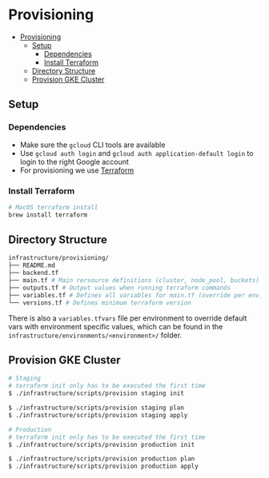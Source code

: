 # Provisioning

- [Provisioning](#provisioning)
  - [Setup](#setup)
    - [Dependencies](#dependencies)
    - [Install Terraform](#install-terraform)
  - [Directory Structure](#directory-structure)
  - [Provision GKE Cluster](#provision-gke-cluster)

## Setup

### Dependencies

- Make sure the `gcloud` CLI tools are available
- Use `gcloud auth login` and `gcloud auth application-default login` to login to the right Google account
- For provisioning we use [Terraform](https://www.terraform.io/)

### Install Terraform

```bash
# MacOS terraform install
brew install terraform
```

## Directory Structure

```bash
infrastructure/provisioning/
├── README.md
├── backend.tf
├── main.tf # Main rersource definitions (cluster, node_pool, buckets)
├── outputs.tf # Output values when running terraform commands
├── variables.tf # Defines all variables for main.tf (override per env)
└── versions.tf # Defines minimum terraform version
```

There is also a `variables.tfvars` file per environment to override default vars with environment specific values, which can be found in the `infrastructure/environments/<environment>/` folder.

## Provision GKE Cluster

```bash
# Staging
# terraform init only has to be executed the first time
$ ./infrastructure/scripts/provision staging init

$ ./infrastructure/scripts/provision staging plan
$ ./infrastructure/scripts/provision staging apply

# Production
# terraform init only has to be executed the first time
$ ./infrastructure/scripts/provision production init

$ ./infrastructure/scripts/provision production plan
$ ./infrastructure/scripts/provision production apply
```
